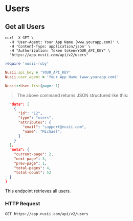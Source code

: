 # Users

## Get all Users

```shell
curl -X GET \
  -H 'User-Agent: Your App Name (www.yourapp.com)' \
  -H 'Content-Type: application/json' \
  -H "Authorization: Token token=YOUR_API_KEY" \
  "https://app.nusii.com/api/v2/users"
```

```ruby
require 'nusii-ruby'

Nusii.api_key = 'YOUR_API_KEY'
Nusii.user_agent = 'Your App Name (www.yourapp.com)'

Nusii::User.list(page: 1)
```

> The above command returns JSON structured like this:

```json
  "data": [
    {
      "id": "12",
      "type": "users",
      "attributes": {
        "email": "support@nusii.com",
        "name": "Michael",
      }
    }
  ],
  "meta": {
    "current-page": 2,
    "next-page": 3,
    "prev-page": 1,
    "total-pages": 4,
    "total-count": 52
  }
}
```

This endpoint retrieves all users.

### HTTP Request

`GET https://app.nusii.com/api/v2/users`
